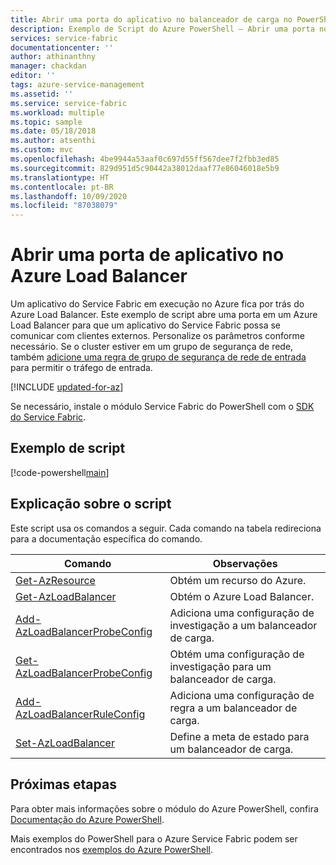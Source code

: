 ```yaml
---
title: Abrir uma porta do aplicativo no balanceador de carga no PowerShell
description: Exemplo de Script do Azure PowerShell – Abrir uma porta no Azure Load Balancer para um aplicativo do Service Fabric.
services: service-fabric
documentationcenter: ''
author: athinanthny
manager: chackdan
editor: ''
tags: azure-service-management
ms.assetid: ''
ms.service: service-fabric
ms.workload: multiple
ms.topic: sample
ms.date: 05/18/2018
ms.author: atsenthi
ms.custom: mvc
ms.openlocfilehash: 4be9944a53aaf0c697d55ff567dee7f2fbb3ed85
ms.sourcegitcommit: 829d951d5c90442a38012daaf77e86046018e5b9
ms.translationtype: HT
ms.contentlocale: pt-BR
ms.lasthandoff: 10/09/2020
ms.locfileid: "87038079"
---
```

# <a name="open-an-application-port-in-the-azure-load-balancer"></a>Abrir uma porta de aplicativo no Azure Load Balancer

Um aplicativo do Service Fabric em execução no Azure fica por trás do Azure Load Balancer. Este exemplo de script abre uma porta em um Azure Load Balancer para que um aplicativo do Service Fabric possa se comunicar com clientes externos. Personalize os parâmetros conforme necessário. Se o cluster estiver em um grupo de segurança de rede, também [adicione uma regra de grupo de segurança de rede de entrada](service-fabric-powershell-add-nsg-rule.md) para permitir o tráfego de entrada.

[!INCLUDE [updated-for-az](../../../includes/updated-for-az.md)]

Se necessário, instale o módulo Service Fabric do PowerShell com o [SDK do Service Fabric](../service-fabric-get-started.md). 

## <a name="sample-script"></a>Exemplo de script

[!code-powershell[main](../../../powershell_scripts/service-fabric/open-port-in-load-balancer/open-port-in-load-balancer.ps1 "Open a port in the load balancer")]

## <a name="script-explanation"></a>Explicação sobre o script

Este script usa os comandos a seguir. Cada comando na tabela redireciona para a documentação específica do comando.

| Comando | Observações |
|---|---|
| [Get-AzResource](/powershell/module/az.resources/get-azresource) | Obtém um recurso do Azure.  |
| [Get-AzLoadBalancer](/powershell/module/az.network/get-azloadbalancer) | Obtém o Azure Load Balancer. |
| [Add-AzLoadBalancerProbeConfig](/powershell/module/az.network/add-azloadbalancerprobeconfig) | Adiciona uma configuração de investigação a um balanceador de carga.|
| [Get-AzLoadBalancerProbeConfig](/powershell/module/az.network/get-azloadbalancerprobeconfig) | Obtém uma configuração de investigação para um balanceador de carga. |
| [Add-AzLoadBalancerRuleConfig](/powershell/module/az.network/add-azloadbalancerruleconfig) | Adiciona uma configuração de regra a um balanceador de carga. |
| [Set-AzLoadBalancer](/powershell/module/az.network/set-azloadbalancer) | Define a meta de estado para um balanceador de carga. |

## <a name="next-steps"></a>Próximas etapas

Para obter mais informações sobre o módulo do Azure PowerShell, confira [Documentação do Azure PowerShell](/powershell/azure/).

Mais exemplos do PowerShell para o Azure Service Fabric podem ser encontrados nos [exemplos do Azure PowerShell](../service-fabric-powershell-samples.md).
